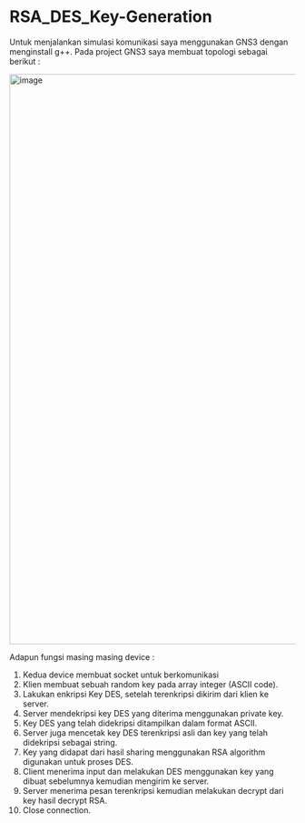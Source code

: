 # RSA_DES_Key-Generation

Untuk menjalankan simulasi komunikasi saya menggunakan GNS3 dengan menginstall g++. Pada project GNS3 saya membuat topologi sebagai berikut :

<img width="1002" alt="image" src="https://github.com/Osvaldo-Kurniawan/RSA_DES_Key-Generation/assets/108170210/cf11ba88-17c0-4094-8bf6-1049b8ad4c80">

Adapun fungsi masing masing device :
1. Kedua device membuat socket untuk berkomunikasi
2. Klien membuat sebuah random key pada array integer (ASCII code).
3. Lakukan enkripsi Key DES, setelah terenkripsi dikirim dari klien ke server.
4. Server mendekripsi key DES yang diterima menggunakan private key.
5. Key DES yang telah didekripsi ditampilkan dalam format ASCII.
6. Server juga mencetak key DES terenkripsi asli dan key yang telah didekripsi sebagai string.
7. Key yang didapat dari hasil sharing menggunakan RSA algorithm digunakan untuk proses DES.
8. Client menerima input dan melakukan DES menggunakan key yang dibuat sebelumnya kemudian mengirim ke server.
9. Server menerima pesan terenkripsi kemudian melakukan decrypt dari key hasil decrypt RSA.
10. Close connection.

